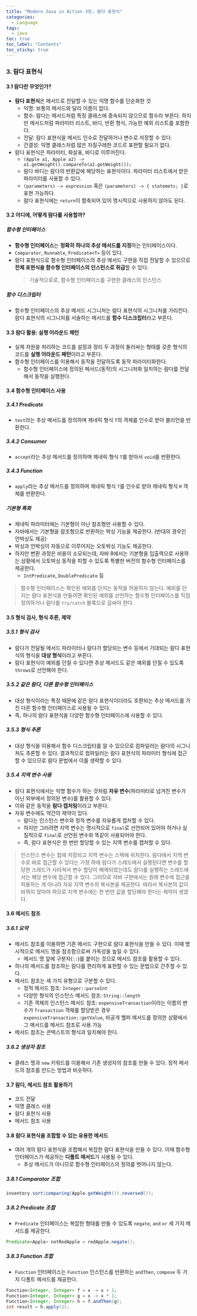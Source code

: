 ```yaml
---
title: "Modern Java in Action 3장; 람다 표현식"
categories:
  - Language
tags:
  - java
toc: true
toc_label: "Contents"
toc_sticky: true
---
```


### 3. 람다 표현식

#### 3.1 람다란 무엇인가?

* **람다 표현식**은 메서드로 전달할 수 있는 익명 함수를 단순화한 것
    * 익명: 보통의 메서드와 달리 이름이 없다.
    * 함수: 람다는 메서드처럼 특정 클래스에 종속되지 않으므로 함수라 부른다. 하지만 메서드처럼 파라미터 리스트, 바디, 반환 형식, 가능한 예외 리스트를 포함한다.
    * 전달: 람다 표현식을 메서드 인수로 전달하거나 변수로 저장할 수 있다.
    * 간결성: 익명 클래스처럼 많은 자질구레한 코드르 표현할 필요가 없다.
* 람다 표현식은 파라미터, 화살표, 바디로 이루어진다.
    * `(Apple a1, Apple a2) -> a1.getWeight().compareTo(a2.getWeight());`
    * 람다 바디는 람다의 반환값에 해당하는 표현식이다. 파라미터 리스트에서 받은 파라미터를 사용할 수 있다.
    * `(parameters) -> expression` 혹은 `(parameters) -> { statemets; }`로 표현 가능하다.
    * 람다 표현식에는 `return`이 함축되어 있어 명시적으로 사용하지 않아도 된다.

#### 3.2 어디에, 어떻게 람다를 사용할까?

##### 함수형 인터페이스
* **함수형 인터페이스**는 **정확히 하나의 추상 메서드를 지정**하는 인터페이스이다.
* `Comparator`, `Runnable`, `Predicate<T>` 등이 있다.
* 람다 표현식으로 함수형 인터페이스의 추상 메서드 구현을 직접 전달할 수 있으므로 **전체 표현식을 함수형 인터페이스의 인스턴스로 취급**할 수 있다.
    > 기술적으로로, 함수형 인터페이스를 구현한 클래스의 인스턴스

##### 함수 디스크립터
* 함수형 인터페이스의 추상 메서드 시그니처는 람다 표현식의 시그니처를 가리킨다. 람다 표현식의 시그니처를 서술하는 메서드를 **함수 디스크립터**라고 부른다.


#### 3.3 람다 활용: 실행 어라운드 패턴
* 실제 자원을 처리하는 코드를 설정과 정리 두 과정이 둘러싸는 형태를 갖춘 형식의 코드를 **실행 어라운드 패턴**이라고 부른다.
* 함수형 인터페이스를 이용해서 동작을 전달하도록 동작 파라미터화한다.
    * 함수형 인터페이스에 정의된 메서드(동작)의 시그니처화 일치하는 람다를 전달해서 동작을 실행한다.

#### 3.4 함수형 인터페이스 사용

##### 3.4.1 Predicate
* `test`라는 추상 메서드를 정의하며 제네릭 형식 `T`의 객체를 인수로 받아 불리언을 반환한다.

##### 3.4.2 Consumer
* `accept`라는 추상 메서드를 정의하며 제네릭 형식 `T`를 받아서 `void`를 반환한다.

##### 3.4.3 Function
* `apply`라는 추상 메서드를 정의하며 제네릭 형식 `T`를 인수로 받아 제네릭 형식 `R` 객체를 반환한다.

##### 기본형 특화
* 제네릭 파라미터에는 기본형이 아닌 참조형만 사용할 수 있다.
* 자바에서는 기본형을 참조형으로 반환하는 박싱 기능을 제공한다. (반대의 경우인 언박싱도 제공) 
* 박싱과 언박싱이 자동으로 이루어지는 오토박싱 기능도 제공한다.
* 하지만 변환 과정은 비용이 소모되는데, 자바 8에서는 기본형을 입출력으로 사용하는 상황에서 오토박싱 동작을 피할 수 있도록 특별한 버전의 함수형 인터페이스를 제공한다.
    * `IntPredicate`, `DoublePredicate` 등
> 함수형 인터페이스는 확인된 예외를 던지는 동작을 허용하지 않는다. 예외를 던지는 람다 표현식을 만들려면 확인된 예외를 선언하는 함수형 인터페이스를 직접 정의하거나 람다를 `try/catch` 블록으로 감싸야 한다.

#### 3.5 형식 검사, 형식 추론, 제약

##### 3.5.1 형식 검사
* 람다가 전달될 메서드 파라미터나 람다가 할당되는 변수 등에서 기대되는 람다 표현식의 형식을 **대상 형식**이라고 부른다.
* 람다 표현식이 예외를 던질 수 있다면 추상 메서드도 같은 예외를 던질 수 있도록 `throws`로 선언해야 한다.

##### 3.5.2 같은 람다, 다른 함수형 인터페이스
* 대상 형식이라는 특징 때문에 같은 람다 표현식이더라도 호환되는 추상 메서드를 가진 다른 함수형 인터페이스로 사용될 수 있다.
* 즉, 하나의 람다 표현식을 다양한 함수형 인터페이스에 사용할 수 있다.


##### 3.5.3 형식 추론
* 대상 형식을 이용해서 함수 디스크립터를 알 수 있으므로 컴파일러는 람다의 시그니처도 추론할 수 있다. 결과적으로 컴파일러는 람다 표현식의 파라미터 형식에 접근할 수 있으므로 람다 문법에서 이를 생략할 수 있다.


##### 3.5.4 지역 변수 사용
* 람다 표현식에서는 익명 함수가 하는 것처럼 **자유 변수**(파라미터로 넘겨진 변수가 아닌 외부에서 정의된 변수)를 활용할 수 있다.
* 이와 같은 동작을 **람다 캡처링**이라고 부른다.
* 자유 변수에도 약간의 제약이 있다.
    * 람다는 인스턴스 변수와 정적 변수를 자유롭게 캡처할 수 있다.
    * 하지만 그러려면 지역 변수는 명시적으로 `final`로 선언되어 있어야 하거나 실질적으로 `final`로 선언된 변수와 똑같이 사용되어야 한다.
    * 즉, 람다 표현식은 한 번만 할당할 수 있는 지역 변수를 캡처할 수 있다.
> 인스턴스 변수는 힙에 저장되고 지역 변수는 스택에 위치한다. 람다에서 지역 변수로 바로 접근할 수 있다는 가정 하에 람다가 스레드에서 실행된다면 변수를 할당한 스레드가 사라져서 변수 할당이 해제되었는데도 람다를 실행하는 스레드에서는 해당 변수에 접근할 수 있다. 그러므로 자바 구현에서는 원래 변수에 접근을 허용하는 게 아니라 자유 지역 변수의 복사본을 제공한다. 따라서 복사본의 값이 바뀌지 않아야 하므로 지역 변수에는 한 번만 값을 할당해야 한다는 제약이 생겼다.

#### 3.6 메서드 참조

##### 3.6.1 요약
* 메서드 참조를 이용하면 기존 메서드 구현으로 람다 표현식을 만들 수 있다. 이때 명시적으로 메서드 명을 참조함으로써 가독성을 높일 수 있다.
    * 메서드 명 앞에 구분자(`::`)를 붙이는 것으로 메서드 참조를 활용할 수 있다.
* 하나의 메서드를 참조하는 람다를 편리하게 표현할 수 있는 문법으로 간주할 수 있다.
* 메서드 참조는 세 가지 유형으로 구분할 수 있다.
    * 정적 메서드 참조: `Integer::parseInt`
    * 다양한 형식의 인스턴스 메서드 참조: `String::length`
    * 기존 객체의 인스턴스 메서드 참조: `expensiveTransaction`이라는 이름의 변수가 `Transaction` 객체를 할당받은 경우 `expensiveTransaction::getValue`, 비공개 헬퍼 메서드를 정의한 상황에서 그 메서드를 메서드 참조로 사용 가능
* 메서드 참조는 콘텍스트의 형식과 일치해야 한다.

##### 3.6.2 생성자 참조
* 클래스 명과 `new` 키워드를 이용해서 기존 생성자의 참조를 만들 수 있다. 정적 메서드의 참조를 만드는 방법과 비슷하다.

#### 3.7 람다, 메서드 참조 활용하기
* 코드 전달
* 익명 클래스 사용
* 람다 표현식 사용
* 메서드 참조 사용

#### 3.8 람다 표현식을 조합할 수 있는 유용한 메서드
* 여러 개의 람다 표현식을 조합해서 복잡한 람다 표현식을 만들 수 있다. 이때 함수형 인터페이스가 제공하는 **디폴트 메서드**가 사용될 수 있다.
    * 추상 메서드가 아니므로 함수형 인터페이스의 정의를 벗어나지 않는다.

##### 3.8.1 Comparator 조합
```java
inventory.sort(comparing(Apple.getWeight()).reversed());
```

##### 3.8.2 Predicate 조합
* `Predicate` 인터페이스는 복잡한 형태를 만들 수 있도록 `negate`, `and` `or` 세 가지 메서드를 제공한다.
```java
Predicate<Apple> notRedApple = redApple.negate();
```

##### 3.8.3 Function 조합
* `Function` 인터페이스는 `Function` 인스턴스를 반환하는 `andThen`, `compose` 두 가지 디폴트 메서드를 제공한다.
```java
Function<Integer, Integer> f = x -> x + 1;
Function<Integer, Integer> g = x -> x * 1;
Function<Integer, Integer> h = f.andThen(g);
int result = h.apply(1);
```